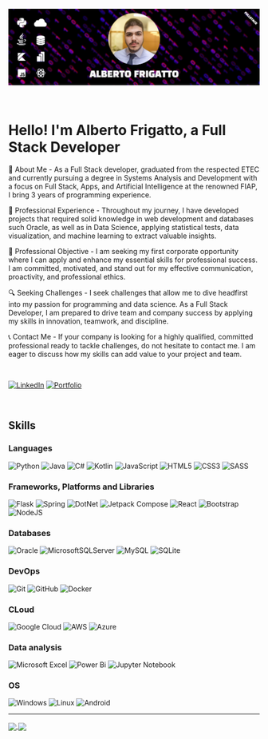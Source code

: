 ![Banner](./banner.png)

<br />

# Hello! I'm Alberto Frigatto, a Full Stack Developer

🚀 About Me - As a Full Stack developer, graduated from the respected ETEC and currently pursuing a degree in Systems Analysis and Development with a focus on Full Stack, Apps, and Artificial Intelligence at the renowned FIAP, I bring 3 years of programming experience.

💼 Professional Experience - Throughout my journey, I have developed projects that required solid knowledge in web development and databases such Oracle, as well as in Data Science, applying statistical tests, data visualization, and machine learning to extract valuable insights.

🎯 Professional Objective - I am seeking my first corporate opportunity where I can apply and enhance my essential skills for professional success. I am committed, motivated, and stand out for my effective communication, proactivity, and professional ethics.

🔍 Seeking Challenges - I seek challenges that allow me to dive headfirst into my passion for programming and data science. As a Full Stack Developer, I am prepared to drive team and company success by applying my skills in innovation, teamwork, and discipline.

📞 Contact Me - If your company is looking for a highly qualified, committed professional ready to tackle challenges, do not hesitate to contact me. I am eager to discuss how my skills can add value to your project and team.

<br />

[![LinkedIn](https://img.shields.io/badge/linkedin-%230077B5.svg?style=for-the-badge&logo=linkedin&logoColor=white)](https://www.linkedin.com/in/alberto-frigatto-de-andrade-ferreira-a72022251/)
[![Portfolio](https://img.shields.io/badge/Portfolio-%23000000.svg?style=for-the-badge&logo=Google-chrome&logoColor=white)](https://alberto-frigatto.github.io)

<br />

## Skills

### Languages

![Python](https://img.shields.io/badge/python-3670A0?style=for-the-badge&logo=python&logoColor=ffdd54)
![Java](https://img.shields.io/badge/java-%23ED8B00.svg?style=for-the-badge&logo=openjdk&logoColor=white)
![C#](https://img.shields.io/badge/C%23-239120?style=for-the-badge&logo=csharp&logoColor=white)
![Kotlin](https://img.shields.io/badge/kotlin-%237F52FF.svg?style=for-the-badge&logo=kotlin&logoColor=white)
![JavaScript](https://img.shields.io/badge/javascript-%23323330.svg?style=for-the-badge&logo=javascript&logoColor=%23F7DF1E)
![HTML5](https://img.shields.io/badge/html5-%23E34F26.svg?style=for-the-badge&logo=html5&logoColor=white)
![CSS3](https://img.shields.io/badge/css3-%231572B6.svg?style=for-the-badge&logo=css3&logoColor=white)
![SASS](https://img.shields.io/badge/SASS-hotpink.svg?style=for-the-badge&logo=SASS&logoColor=white)

### Frameworks, Platforms and Libraries

![Flask](https://img.shields.io/badge/flask-002be8.svg?style=for-the-badge&logo=flask&logoColor=white)
![Spring](https://img.shields.io/badge/Spring_Boot-F2F4F9?style=for-the-badge&logo=spring-boot)
![DotNet](https://img.shields.io/badge/.NET-512BD4?style=for-the-badge&logo=dotnet&logoColor=white)
![Jetpack Compose](https://img.shields.io/badge/Jetpack_Compose-1c1c1c?style=for-the-badge&logo=android&logoColor=00ff6a)
![React](https://img.shields.io/badge/react-%2320232a.svg?style=for-the-badge&logo=react&logoColor=%2361DAFB)
![Bootstrap](https://img.shields.io/badge/bootstrap-%238511FA.svg?style=for-the-badge&logo=bootstrap&logoColor=white)
![NodeJS](https://img.shields.io/badge/node.js-6DA55F?style=for-the-badge&logo=node.js&logoColor=white)

### Databases

![Oracle](https://img.shields.io/badge/Oracle-F80000?style=for-the-badge&logo=oracle&logoColor=white)
![MicrosoftSQLServer](https://img.shields.io/badge/SQL%20Server-CC2927?style=for-the-badge&logo=microsoft%20sql%20server&logoColor=white)
![MySQL](https://img.shields.io/badge/mysql-4479A1.svg?style=for-the-badge&logo=mysql&logoColor=white)
![SQLite](https://img.shields.io/badge/sqlite-%2307405e.svg?style=for-the-badge&logo=sqlite&logoColor=white)

### DevOps
![Git](https://img.shields.io/badge/git-%23F05033.svg?style=for-the-badge&logo=git&logoColor=white)
![GitHub](https://img.shields.io/badge/github-%23121011.svg?style=for-the-badge&logo=github&logoColor=white)
![Docker](https://img.shields.io/badge/Docker-2CA5E0?style=for-the-badge&logo=docker&logoColor=white)

### CLoud
![Google Cloud](https://img.shields.io/badge/Google%20Cloud-%234285F4.svg?style=for-the-badge&logo=google-cloud&logoColor=white)
![AWS](https://img.shields.io/badge/AWS-%23FF9900.svg?style=for-the-badge&logo=amazon-aws&logoColor=white)
![Azure](https://img.shields.io/badge/azure-%230072C6.svg?style=for-the-badge&logo=microsoftazure&logoColor=white)

### Data analysis

![Microsoft Excel](https://img.shields.io/badge/Microsoft_Excel-217346?style=for-the-badge&logo=microsoft-excel&logoColor=white)
![Power Bi](https://img.shields.io/badge/power_bi-F2C811?style=for-the-badge&logo=powerbi&logoColor=black)
![Jupyter Notebook](https://img.shields.io/badge/jupyter-%23FA0F00.svg?style=for-the-badge&logo=jupyter&logoColor=white)

### OS

![Windows](https://img.shields.io/badge/Windows-0078D6?style=for-the-badge&logo=windows&logoColor=white)
![Linux](https://img.shields.io/badge/Linux-FCC624?style=for-the-badge&logo=linux&logoColor=black)
![Android](https://img.shields.io/badge/Android-1c1c1c?style=for-the-badge&logo=android&logoColor=00ff6a)

---

<a href="">
  <img height=200 align="center" src="https://github-readme-stats.vercel.app/api/top-langs/?username=alberto-frigatto&layout=donut&theme=algolia" />
</a>
<a href="">
  <img height=200 align="center" src="https://github-readme-stats.vercel.app/api?username=alberto-frigatto&hide=contribs,issues&show_icons=true&theme=algolia&rank_icon=github&include_all_commits=true" />
</a>
